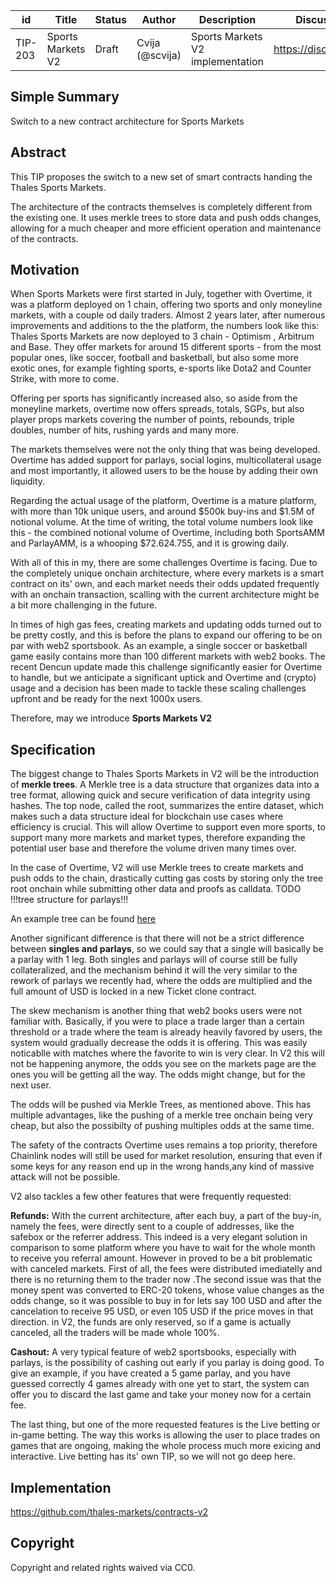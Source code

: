 | id | Title | Status | Author | Description | Discussions to | Created |
| ----------- | ----------- | ----------- | ----------- | ----------- | ----------- | ----------- |
| TIP-203 | Sports Markets V2 | Draft | Cvija (@scvija) | Sports Markets V2 implementation | https://discord.gg/thales | 2024-05-17


## Simple Summary

Switch to a new contract architecture for Sports Markets

## Abstract

This TIP proposes the switch to a new set of smart contracts handing the Thales Sports Markets.
  
The architecture of the contracts themselves is completely different from the existing one. It uses merkle trees to store data and push odds changes, allowing for a much cheaper and more efficient operation and maintenance of the contracts. 

## Motivation
 
When Sports Markets were first started in July, together with Overtime, it was a platform deployed on 1 chain, offering two sports and only moneyline markets, with a couple od daily traders. Almost 2 years later, after numerous improvements and additions to the the platform, the numbers look like this: Thales Sports Markets are now deployed to 3 chain - Optimism , Arbitrum and Base. They offer markets for around 15 different sports - from the most popular ones, like soccer, football and basketball, but also some more exotic ones, for example fighting sports, e-sports like Dota2 and Counter Strike, with more to come.

Offering per sports has significantly increased also, so aside from the moneyline markets, overtime now offers spreads, totals, SGPs,  but also player props markets covering the number of points, rebounds, triple doubles, number of hits, rushing yards and many more.

The markets themselves were not the only thing that was being developed. Overtime has added support for parlays, social logins, multicollateral usage and most importantly, it allowed users to be the house by adding their own liquidity.

Regarding the actual usage of the platform, Overtime is a mature platform, with more than 10k unique users, and around $500k buy-ins and $1.5M of notional volume.
At the time of writing, the total volume numbers look like this - the combined notional volume of Overtime, including both SportsAMM and ParlayAMM, is a whooping $72.624.755, and it is growing daily.

With all of this in my, there are some challenges Overtime is facing. Due to the completely unique onchain architecture, where every markets is a smart contract on its' own, and each market needs their odds updated frequently with an onchain transaction, scalling with the current architecture might be a bit more challenging in the future.

In times of high gas fees, creating markets and updating odds turned out to be pretty costly, and this is before the plans to expand our offering to be on par with web2 sportsbook. As an example, a single soccer or basketball game easily contains more than 100 different markets with web2 books. The recent Dencun update made this challenge significantly easier for Overtime to handle, but we anticipate a significant uptick and Overtime and (crypto) usage and a decision has been made to tackle these scaling challenges upfront and be ready for the next 1000x users.

Therefore, may we introduce **Sports Markets V2**


## Specification 

The biggest change to Thales Sports Markets in V2 will be the introduction of **merkle trees**. A Merkle tree is a data structure that organizes data into a tree format, allowing quick and secure verification of data integrity using hashes. The top node, called the root, summarizes the entire dataset, which makes such a data structure ideal for blockchain use cases where efficiency is crucial. This will allow Overtime to support even more sports, to support many more markets and market types, therefore expanding the potential user base and therefore the volume driven many times over.


In the case of Overtime, V2 will use Merkle trees to create markets and push odds to the chain, drastically cutting gas costs by storing only the tree root onchain while submitting other data and proofs as calldata. 
TODO !!!tree structure for parlays!!!


An example tree can be found [here](https://github.com/thales-markets/contracts-v2/blob/main/scripts/deployOvertime/updateMerkleTree/treeMarketsAndHashes.json)

Another significant difference is that there will not be a strict difference between **singles and parlays**, so we could say that a single will basically be a parlay with 1 leg. Both singles and parlays will of course still be fully collateralized, and the mechanism behind it will the very similar to the rework of parlays we recently had, where the odds are multiplied and the full amount of USD is locked in a new Ticket clone contract.

The skew mechanism is another thing that web2 books users were not familiar with. Basically, if you were to place a trade larger than a certain threshold or a trade where the team is already heavily favored by users, the system would gradually decrease the odds it is offering. This was easily noticablle with matches where the favorite to win is very clear. In V2 this will not be happening anymore, the odds you see on the markets page are the ones you will be getting all the way. The odds might change, but for the next user.

The odds will be pushed via Merkle Trees, as mentioned above. This has multiple advantages, like the pushing of a merkle tree onchain being very cheap, but also the possibilty of pushing multiples odds at the same time. 

The safety of the contracts Overtime uses remains a top priority, therefore Chainlink nodes will still be used for market resolution, ensuring that even if some keys for any reason end up in the wrong hands,any kind of massive attack will not be possible.

V2 also tackles a few other features that were frequently requested:

**Refunds:**
With the current architecture, after each buy, a part of the buy-in, namely the fees, were directly sent to a couple of addresses, like the safebox or the referrer address. This indeed is a very elegant solution in comparison to some platform where you have to wait for the whole month to receive you referral amount. However in proved to be a bit problematic with canceled markets.
First of all, the fees were distributed imediatelly and there is no returning them to the trader now .The second issue was that the money spent was converted to ERC-20 tokens, whose value changes as the odds change, so it was possible to buy in for lets say 100 USD and after the cancelation to receive 95 USD, or even 105 USD if the price moves in that direction.
in V2, the funds are only reserved, so if a game is actually canceled, all the traders will be made whole 100%.

**Cashout:**
A very typical feature of web2 sportsbooks, especially with parlays, is the possibility of cashing out early if you parlay is doing good. To give an example, if you have created a 5 game parlay, and you have guessed correctly 4 games already with one yet to start, the system can offer you to discard the last game and take your money now for a certain fee.


The last thing, but one of the more requested features is the Live betting or in-game betting.
The way this works is allowing the user to place trades on games that are ongoing, making the whole process much more exicing and interactive. Live betting has its' own TIP, so we will not go deep here.




## Implementation

https://github.com/thales-markets/contracts-v2

## Copyright
 
Copyright and related rights waived via CC0.
